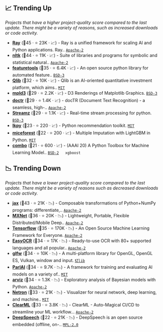 ## 📈 Trending Up

_Projects that have a higher project-quality score compared to the last update. There might be a variety of reasons, such as increased downloads or code activity._

- <b><a href="https://github.com/ray-project/ray">Ray</a></b> (🥇45 ·  ⭐ 23K · 📈) - Ray is a unified framework for scaling AI and Python applications. Ray.. <code><a href="http://bit.ly/3nYMfla">Apache-2</a></code>
- <b><a href="https://github.com/nltk/nltk">nltk</a></b> (🥇44 ·  ⭐ 11K · 📈) - Suite of libraries and programs for symbolic and statistical natural.. <code><a href="http://bit.ly/3nYMfla">Apache-2</a></code>
- <b><a href="https://github.com/alteryx/featuretools">featuretools</a></b> (🥇35 ·  ⭐ 6.4K · 📈) - An open source python library for automated feature.. <code><a href="http://bit.ly/3aKzpTv">BSD-3</a></code>
- <b><a href="https://github.com/microsoft/qlib">Qlib</a></b> (🥇32 ·  ⭐ 10K · 📈) - Qlib is an AI-oriented quantitative investment platform, which aims.. <code><a href="http://bit.ly/34MBwT8">MIT</a></code> <code><img src="https://git.io/JLy1Q" style="display:inline;" width="13" height="13"></code>
- <b><a href="https://github.com/mpld3/mpld3">mpld3</a></b> (🥉29 ·  ⭐ 2.2K · 📈) - D3 Renderings of Matplotlib Graphics. <code><a href="http://bit.ly/3aKzpTv">BSD-3</a></code>
- <b><a href="https://github.com/mindee/doctr">doctr</a></b> (🥈29 ·  ⭐ 1.4K · 📈) - docTR (Document Text Recognition) - a seamless, high-.. <code><a href="http://bit.ly/3nYMfla">Apache-2</a></code> <code><img src="https://git.io/JLy1A" style="display:inline;" width="13" height="13"></code> <code><img src="https://git.io/JLy1Q" style="display:inline;" width="13" height="13"></code>
- <b><a href="https://github.com/python-streamz/streamz">Streamz</a></b> (🥈29 ·  ⭐ 1.1K · 📈) - Real-time stream processing for python. <code><a href="http://bit.ly/3aKzpTv">BSD-3</a></code>
- <b><a href="https://github.com/lenskit/lkpy">lkpy</a></b> (🥉23 ·  ⭐ 220 · 📈) - Python recommendation toolkit. <code><a href="http://bit.ly/34MBwT8">MIT</a></code>
- <b><a href="https://github.com/AnotherSamWilson/miceforest">miceforest</a></b> (🥇22 ·  ⭐ 200 · 📈) - Multiple Imputation with LightGBM in Python. <code><a href="http://bit.ly/34MBwT8">MIT</a></code>
- <b><a href="https://github.com/yzhao062/combo">combo</a></b> (🥉21 ·  ⭐ 600 · 📈) - (AAAI 20) A Python Toolbox for Machine Learning Model.. <code><a href="http://bit.ly/3rqEWVr">BSD-2</a></code> <code><img src="https://git.io/JLy1F" style="display:inline;" width="13" height="13"></code> <code>xgboost</code>

## 📉 Trending Down

_Projects that have a lower project-quality score compared to the last update. There might be a variety of reasons such as decreased downloads or code activity._

- <b><a href="https://github.com/google/jax">jax</a></b> (🥈43 ·  ⭐ 21K · 📉) - Composable transformations of Python+NumPy programs: differentiate,.. <code><a href="http://bit.ly/3nYMfla">Apache-2</a></code>
- <b><a href="https://github.com/apache/mxnet">MXNet</a></b> (🥈36 ·  ⭐ 20K · 📉) - Lightweight, Portable, Flexible Distributed/Mobile Deep.. <code><a href="http://bit.ly/3nYMfla">Apache-2</a></code> <code><img src="https://git.io/JLy1X" style="display:inline;" width="13" height="13"></code>
- <b><a href="https://github.com/tensorflow/tensorflow">Tensorflow</a></b> (🥈35 ·  ⭐ 170K · 📉) - An Open Source Machine Learning Framework for Everyone. <code><a href="http://bit.ly/3nYMfla">Apache-2</a></code> <code><img src="https://git.io/JLy1A" style="display:inline;" width="13" height="13"></code>
- <b><a href="https://github.com/JaidedAI/EasyOCR">EasyOCR</a></b> (🥇34 ·  ⭐ 17K · 📉) - Ready-to-use OCR with 80+ supported languages and all popular.. <code><a href="http://bit.ly/3nYMfla">Apache-2</a></code>
- <b><a href="https://github.com/glfw/glfw">glfw</a></b> (🥈34 ·  ⭐ 10K · 📉) - A multi-platform library for OpenGL, OpenGL ES, Vulkan, window and input. <code><a href="https://tldrlegal.com/search?q=Zlib">❗️Zlib</a></code>
- <b><a href="https://github.com/facebookresearch/ParlAI">ParlAI</a></b> (🥈34 ·  ⭐ 9.7K · 📉) - A framework for training and evaluating AI models on a variety of.. <code><a href="http://bit.ly/34MBwT8">MIT</a></code> <code><img src="https://git.io/JLy1Q" style="display:inline;" width="13" height="13"></code>
- <b><a href="https://github.com/arviz-devs/arviz">arviz</a></b> (🥇34 ·  ⭐ 1.3K · 📉) - Exploratory analysis of Bayesian models with Python. <code><a href="http://bit.ly/3nYMfla">Apache-2</a></code>
- <b><a href="https://github.com/lutzroeder/netron">Netron</a></b> (🥇33 ·  ⭐ 21K · 📉) - Visualizer for neural network, deep learning, and machine.. <code><a href="http://bit.ly/34MBwT8">MIT</a></code> <code><img src="https://git.io/JLy1Q" style="display:inline;" width="13" height="13"></code> <code><img src="https://git.io/JLy1A" style="display:inline;" width="13" height="13"></code>
- <b><a href="https://github.com/allegroai/clearml">ClearML</a></b> (🥈33 ·  ⭐ 3.8K · 📉) - ClearML - Auto-Magical CI/CD to streamline your ML workflow... <code><a href="http://bit.ly/3nYMfla">Apache-2</a></code>
- <b><a href="https://github.com/mozilla/DeepSpeech">DeepSpeech</a></b> (🥉22 ·  ⭐ 21K · 📉) - DeepSpeech is an open source embedded (offline, on-.. <code><a href="http://bit.ly/3postzC">MPL-2.0</a></code> <code><img src="https://git.io/JLy1A" style="display:inline;" width="13" height="13"></code>


